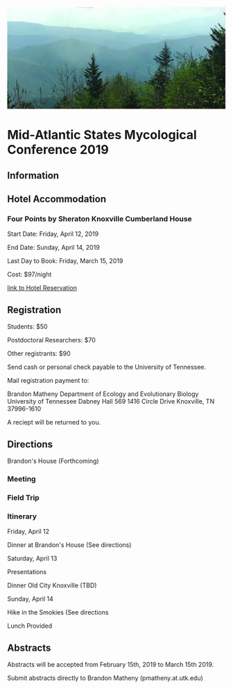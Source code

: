 ![](https://github.com/KivlinLab/MASMC2019/blob/master/SmokiesPicture.jpg?raw=true)



# **Mid-Atlantic States Mycological Conference 2019** 

## **Information**



## **Hotel Accommodation**

### Four Points by Sheraton Knoxville Cumberland House

Start Date: Friday, April 12, 2019

End Date: Sunday, April 14, 2019

Last Day to Book: Friday, March 15, 2019

Cost: $97/night

[link to Hotel Reservation](https://www.marriott.com/events/start.mi?id=1544559373239&key=GRP)



## **Registration**
Students: $50

Postdoctoral Researchers: $70

Other registrants: $90

Send cash or personal check payable to the University of Tennessee. 

Mail registration payment to:

Brandon Matheny
Department of Ecology and Evolutionary Biology
University of Tennessee
Dabney Hall 569
1416 Circle Drive
Knoxville, TN 37996-1610

A reciept will be returned to you.

## **Directions**

Brandon's House (Forthcoming)


### **Meeting**



### Field Trip


### Itinerary

Friday, April 12

Dinner at Brandon's House (See directions)


Saturday, April 13

Presentations

Dinner Old City Knoxville (TBD)


Sunday, April 14

Hike in the Smokies (See directions

Lunch Provided



## Abstracts

Abstracts will be accepted from February 15th, 2019 to March 15th 2019.

Submit abstracts directly to Brandon Matheny (pmatheny.at.utk.edu)
